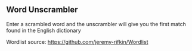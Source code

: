 ## Word Unscrambler
Enter a scrambled word and the unscrambler will give you the first match found in the English dictionary 

Wordlist source: https://github.com/jeremy-rifkin/Wordlist
